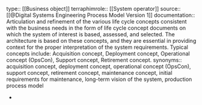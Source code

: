 type:: [[Business object]]
terraphimrole:: [[System operator]]
source:: [[@Digital Systems Engineering Process Model Version 1]]
documentation:: Articulation and refinement of the various life cycle concepts consistent with the business needs in the form of life cycle concept documents on which the system of interest is based, assessed, and selected. The architecture is based on these concepts, and they are essential in providing context for the proper interpretation of the system requirements. Typical concepts include: Acquisition concept, Deployment concept, Operational concept (OpsCon), Support concept, Retirement concept.
synonyms:: acquisition concept, deployment concept, operational concept (OpsCon), support concept, retirement concept, maintenance concept, initial requirements for maintenance, long-term vision of the system, production process model

-